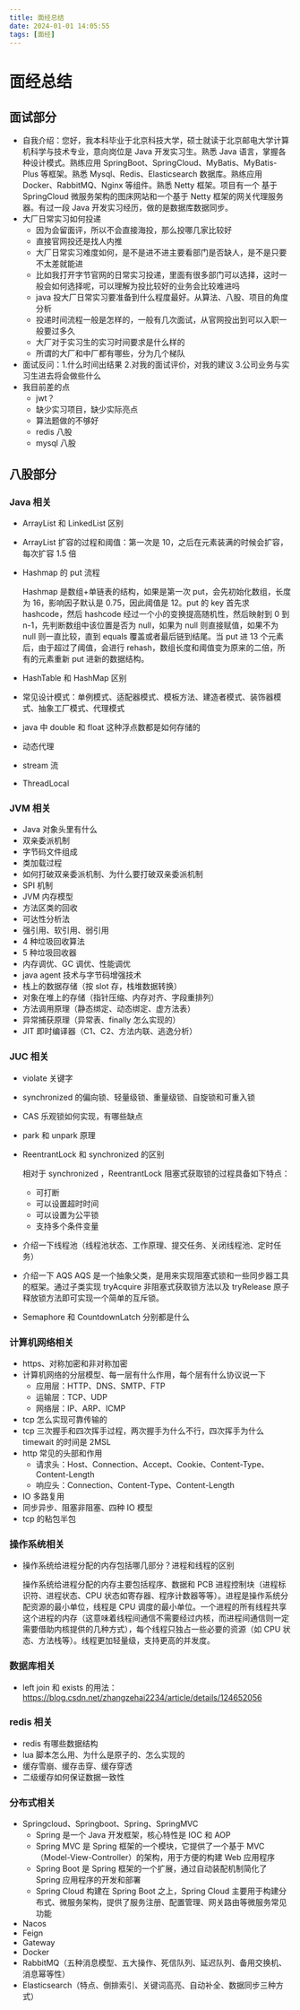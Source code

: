 ```yaml
---
title: 面经总结
date: 2024-01-01 14:05:55
tags: [面经]
---
```


# 面经总结

## 面试部分

- 自我介绍：您好，我本科毕业于北京科技大学，硕士就读于北京邮电大学计算机科学与技术专业，意向岗位是 Java 开发实习生。熟悉 Java 语言，掌握各种设计模式。熟练应用 SpringBoot、SpringCloud、MyBatis、MyBatis-Plus 等框架。熟悉 Mysql、Redis、Elasticsearch 数据库。熟练应用 Docker、RabbitMQ、Nginx 等组件。熟悉 Netty 框架。项目有一个 基于 SpringCloud 微服务架构的图床网站和一个基于 Netty 框架的网关代理服务器。有过一段 Java 开发实习经历，做的是数据库数据同步。
- 大厂日常实习如何投递
  - 因为会留面评，所以不会直接海投，那么投哪几家比较好
  - 直接官网投还是找人内推
  - 大厂日常实习难度如何，是不是进不进主要看部门是否缺人，是不是只要不太差就能进
  - 比如我打开字节官网的日常实习投递，里面有很多部门可以选择，这时一般会如何选择呢，可以理解为投比较好的业务会比较难进吗
  - java 投大厂日常实习要准备到什么程度最好。从算法、八股、项目的角度分析
  - 投递时间流程一般是怎样的，一般有几次面试，从官网投出到可以入职一般要过多久
  - 大厂对于实习生的实习时间要求是什么样的
  - 所谓的大厂和中厂都有哪些，分为几个梯队
- 面试反问：1.什么时间出结果 2.对我的面试评价，对我的建议 3.公司业务与实习生进去将会做些什么
- 我目前差的点
  - jwt？
  - 缺少实习项目，缺少实际亮点
  - 算法题做的不够好
  - redis 八股
  - mysql 八股

## 八股部分

### Java 相关

- ArrayList 和 LinkedList 区别
- ArrayList 扩容的过程和阈值：第一次是 10，之后在元素装满的时候会扩容，每次扩容 1.5 倍
- Hashmap 的 put 流程

  Hashmap 是数组+单链表的结构，如果是第一次 put，会先初始化数组，长度为 16，影响因子默认是 0.75，因此阈值是 12。put 的 key 首先求 hashcode，然后 hashcode 经过一个小的变换提高随机性，然后映射到 0 到 n-1，先判断数组中该位置是否为 null，如果为 null 则直接赋值，如果不为 null 则一直比较，直到 equals 覆盖或者最后链到结尾。当 put 进 13 个元素后，由于超过了阈值，会进行 rehash，数组长度和阈值变为原来的二倍，所有的元素重新 put 进新的数据结构。

- HashTable 和 HashMap 区别
- 常见设计模式：单例模式、适配器模式、模板方法、建造者模式、装饰器模式、抽象工厂模式、代理模式
- java 中 double 和 float 这种浮点数都是如何存储的
- 动态代理
- stream 流
- ThreadLocal

### JVM 相关

- Java 对象头里有什么
- 双亲委派机制
- 字节码文件组成
- 类加载过程
- 如何打破双亲委派机制、为什么要打破双亲委派机制
- SPI 机制
- JVM 内存模型
- 方法区类的回收
- 可达性分析法
- 强引用、软引用、弱引用
- 4 种垃圾回收算法
- 5 种垃圾回收器
- 内存调优、GC 调优、性能调优
- java agent 技术与字节码增强技术
- 栈上的数据存储（按 slot 存，栈堆数据转换）
- 对象在堆上的存储（指针压缩、内存对齐、字段重排列）
- 方法调用原理（静态绑定、动态绑定、虚方法表）
- 异常捕获原理（异常表、finally 怎么实现的）
- JIT 即时编译器（C1、C2、方法内联、逃逸分析）

### JUC 相关

- violate 关键字
- synchronized 的偏向锁、轻量级锁、重量级锁、自旋锁和可重入锁
- CAS 乐观锁如何实现，有哪些缺点
- park 和 unpark 原理
- ReentrantLock 和 synchronized 的区别

  相对于 synchronized ，ReentrantLock 阻塞式获取锁的过程具备如下特点：

  - 可打断
  - 可以设置超时时间
  - 可以设置为公平锁
  - 支持多个条件变量

- 介绍一下线程池（线程池状态、工作原理、提交任务、关闭线程池、定时任务）
- 介绍一下 AQS
  AQS 是一个抽象父类，是用来实现阻塞式锁和一些同步器工具的框架。通过子类实现 tryAcquire 非阻塞式获取锁方法以及 tryRelease 原子释放锁方法即可实现一个简单的互斥锁。
- Semaphore 和 CountdownLatch 分别都是什么

### 计算机网络相关

- https、对称加密和非对称加密
- 计算机网络的分层模型、每一层有什么作用，每个层有什么协议说一下
  - 应用层：HTTP、DNS、SMTP、FTP
  - 运输层：TCP、UDP
  - 网络层：IP、ARP、ICMP
- tcp 怎么实现可靠传输的
- tcp 三次握手和四次挥手过程，两次握手为什么不行，四次挥手为什么 timewait 的时间是 2MSL
- http 常见的头部和作用
  - 请求头：Host、Connection、Accept、Cookie、Content-Type、Content-Length
  - 响应头：Connection、Content-Type、Content-Length
- IO 多路复用
- 同步异步、阻塞非阻塞、四种 IO 模型
- tcp 的粘包半包

### 操作系统相关

- 操作系统给进程分配的内存包括哪几部分？进程和线程的区别

  操作系统给进程分配的内存主要包括程序、数据和 PCB 进程控制块（进程标识符、进程状态、CPU 状态如寄存器、程序计数器等等）。进程是操作系统分配资源的最小单位，线程是 CPU 调度的最小单位。一个进程的所有线程共享这个进程的内存（这意味着线程间通信不需要经过内核，而进程间通信则一定需要借助内核提供的几种方式），每个线程只独占一些必要的资源（如 CPU 状态、方法栈等）。线程更加轻量级，支持更高的并发度。

### 数据库相关

- left join 和 exists 的用法：https://blog.csdn.net/zhangzehai2234/article/details/124652056

### redis 相关

- redis 有哪些数据结构
- lua 脚本怎么用、为什么是原子的、怎么实现的
- 缓存雪崩、缓存击穿、缓存穿透
- 二级缓存如何保证数据一致性

### 分布式相关

- Springcloud、Springboot、Spring、SpringMVC
  - Spring 是一个 Java 开发框架，核心特性是 IOC 和 AOP
  - Spring MVC 是 Spring 框架的一个模块，它提供了一个基于 MVC（Model-View-Controller）的架构，用于方便的构建 Web 应用程序
  - Spring Boot 是 Spring 框架的一个扩展，通过自动装配机制简化了 Spring 应用程序的开发和部署
  - Spring Cloud 构建在 Spring Boot 之上，Spring Cloud 主要用于构建分布式、微服务架构，提供了服务注册、配置管理、网关路由等微服务常见功能
- Nacos
- Feign
- Gateway
- Docker
- RabbitMQ（五种消息模型、五大操作、死信队列、延迟队列、备用交换机、消息幂等性）
- Elasticsearch（特点、倒排索引、关键词高亮、自动补全、数据同步三种方式）

